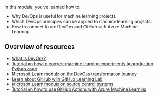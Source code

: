 In this module, you've learned how to:

- Why DevOps is useful for machine learning projects.
- Which DevOps principles can be applied to machine learning projects.
- How to connect Azure DevOps and GitHub with Azure Machine Learning.

## Overview of resources

- [What is DevOps?](https://www.donovanbrown.com/post/what-is-devops)
- [Tutorial on how to convert machine learning experiments to production Python code](/azure/machine-learning/tutorial-convert-ml-experiment-to-production)
- [Microsoft Learn module on the DevOps transformation journey](/training/paths/az-400-get-started-devops-transformation-journey/)
- [Learn about GitHub with GitHub Learning Lab](https://lab.github.com/)
- [Microsoft Learn module on source control systems](/training/modules/describe-types-of-source-control-systems/)
- [Tutorial on how to use GitHub Actions with Azure Machine Learning](/azure/machine-learning/how-to-github-actions-machine-learning)